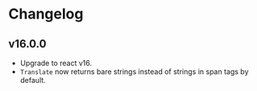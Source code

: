 # Changelog

## v16.0.0

* Upgrade to react v16.
* `Translate` now returns bare strings instead of strings in span tags by default.
